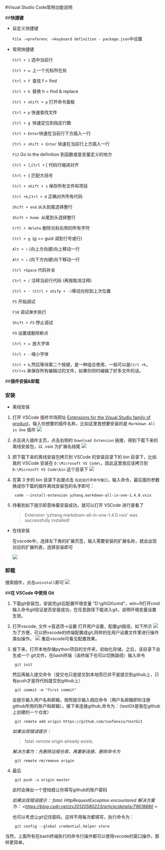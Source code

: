 #Visual Studio Code常用功能说明

##**快捷键** 
- 自定义快捷键

    `File ->preferenc ->keyboard definition - package.json`中设置


- 常用快捷键

    
    `Ctrl + i` 选中当前行

    `Ctrl + u `上一个光标所在处

    `Ctrl + f `查找 f = find

    `Ctrl + h `替换 h = find & replace

    `Ctrl + shift + p` 打开命令面板

    `Ctrl + p` 快速查找文件

    `Ctrl + g `快速定位到指定行数

    `Ctrl + Enter`快速在当前行下方插入一行

    `Ctrl + shift + Enter` 快速在当前行上方插入一行

    `F12` Go to the definition 到函数或是变量定义的地方

    `Ctrl + ]`,`Ctrl +` [ 代码行缩进对齐

    `Ctrl + {` 匹配大括号

    `Ctrl + shift + s` 保存所有文件和项目

    `Ctrl +k`,`Ctrl + d` 正确对齐所有代码

    `Shift + end` 从头到尾选择整行

    `Shift + home `从尾到头选择整行

    `Crtl + delete` 删除光标右侧的所有字符

    `Ctrl + g `(g == guid 调到行号或行)

    `Alt + ↑` (向上方向键)向上移动一行

    `Alt + ↓` (向下方向键)向下移动一行

    `Ctrl +Space` 代码补全

    `Ctrl + /` 注释当前行代码 (再按取消注释)

    `Ctrl + - (Ctrl + shifp + -)`移动光标到上次位置

    `F5` 开始调试

    `F10` 调试单步执行

    `Shift + F5` 停止调试

    `F9` 设置或删除断点

    `Ctrl + = `放大字体

    `Ctrl + -` 缩小字体

    `Ctrl + k`,然后等待第二个按键，是一种组合使用，一般可以是`Ctrl +k`，`Ctrl+s` 来保存所有编辑过的文件，如果你同时编辑了好多文件的话。


##**插件安装&卸载** 

### 安装
 - 离线安装

 1. 打开 VSCode 插件市场网址 [Extensions for the Visual Studio family of product](https://marketplace.visualstudio.com/vscode)，输入你想要的插件名称，比如这里我想要安装的是 `Markdown All in One` 插件
 ![](https://github.com/Ttuuu/image/blob/master/1.jpeg?raw=true)
 2. 点击进入插件主页，点击右侧的 `Download Extension` 链接，得到下载下来的离线安装包，以 .vsix 为扩展名结尾
 ![](https://raw.githubusercontent.com/Ttuuu/image/master/2.jpeg)
 3. 把下载下来的离线安装包拷贝到 VSCode 的安装目录下的 bin 目录下，比如我的 VSCode 安装在 `D:\Microsoft VS Code\`，因此这里我应该拷贝到 `D:\Microsoft VS Code\bin` 这个目录下
![](https://raw.githubusercontent.com/Ttuuu/image/master/3.jpeg)
4. 在第 3 步的 bin 目录下右键点击 `在此处打开命令窗口`，输入命令，最后面的参数换成你下载的插件离线安装包的名字即可：

        code --install-extension yzhang.markdown-all-in-one-1.4.0.vsix
5. 待看到如下提示即意味着安装成功，就可以打开 VSCode 进行查看了
    >Extension ‘yzhang.markdown-all-in-one-1.4.0.vsix’ was successfully installed!
 - 在线安装

    在vscode中，选择左下角的扩展页签，输入需要安装的扩展名称，就会出现对应的扩展列表，选择安装即可

    ![](https://raw.githubusercontent.com/Ttuuu/image/master/4.png)

 ### 卸载

搜索插件，点击`uninstall`即可
    ![](https://raw.githubusercontent.com/Ttuuu/image/master/5.png)

##**在 VSCode 中使用 Git** 

1. 下载git安装包，安装完git后配置环境变量 “D:\git\Git\cmd”，win+R打开cmd输入命令git验证是否安装成功，在任意路径下能进入git，说明环境变量设置生效。

 

2. 打开vscode, 文件->首选项->设置 打开用户设置，配置git路径，如下所示
![](https://raw.githubusercontent.com/Ttuuu/image/master/6.png)
为了方便，可以把vscode的终端配置成git,同样的在用户设置文件里进行操作类似操作。
![](https://raw.githubusercontent.com/Ttuuu/image/master/7.png)
重启vscode可看见配置效果。

3. 接下来，打开本地存储python项目的文件夹，初始化存储，之后，该目录下会生成一个.git文件。在bash终端（该终端下也可以切换路径）输入命令   

        git init

    然后再输入提交命令（提交也只是提交到本地而已并不是提交到github上，只有push才是将代码提交到github上）

        git commit -m "first commit"

    会提示输入用户名和邮箱，按照提示输入相应命令（用户名邮箱即你注册github所用的账户和邮箱）。接下来连接github,命令为：（testGit是我在github上创建的一个仓库）

        git remote add origin https://github.com/zuofanxiu/testGit 

    *如果出现错误提示：*

    > fatal: remote origin already exists. 


    *解决方案为：先删除远程仓库，再重新连接，删除命令为*
    
        git remote rm/remove origin

4. 最后

        git push -u origin master

    此时会弹出一个登陆框让你填写github的账户密码

    *如果出现错误提示： fatal: HttpRequestException encountered*
    *解决方案为： <https://blog.csdn.net/zy20120580223/article/details/79618880  >*

    也可以考虑让git记住密码，这样不用每次都填写，执行命令为：

        git config --global credential.helper store

当然，上面所有在bash终端执行的命令行操作都可以使用vscode的窗口操作，那样更简单。

 